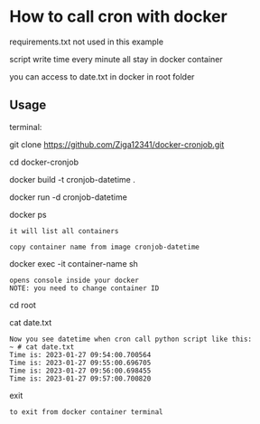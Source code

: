 # How to call cron with docker

requirements.txt not used in this example

script write time every minute all stay in docker container

you can access to date.txt in docker in root folder


## Usage ##

terminal:

git clone https://github.com/Ziga12341/docker-cronjob.git

cd docker-cronjob

docker build -t cronjob-datetime .

docker run -d cronjob-datetime

docker ps

    it will list all containers

    copy container name from image cronjob-datetime

docker exec -it container-name sh

    opens console inside your docker
    NOTE: you need to change container ID

cd root

cat date.txt 

    Now you see datetime when cron call python script like this:
    ~ # cat date.txt
    Time is: 2023-01-27 09:54:00.700564
    Time is: 2023-01-27 09:55:00.696705
    Time is: 2023-01-27 09:56:00.698455
    Time is: 2023-01-27 09:57:00.700820

exit
    
    to exit from docker container terminal
